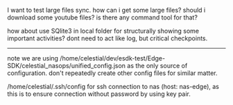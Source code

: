 I want to test large files sync. how can i get some large files? should i download some youtube files? is there any command tool for that? 

how about use SQlite3 in local folder for structurally showing some important activities? dont need to act like log, but critical checkpoints.


---
note we are using /home/celestial/dev/esdk-test/Edge-SDK/celestial_nasops/unified_config.json as the only source of configuration. don't repeatedly create other config files for similar matter.

 /home/celestial/.ssh/config for ssh connection to nas (host: nas-edge), as this is to ensure connection without password by using key pair.


